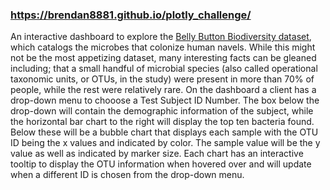 
### https://brendan8881.github.io/plotly_challenge/
An interactive dashboard to explore the [Belly Button Biodiversity dataset](http://robdunnlab.com/projects/belly-button-biodiversity/), which catalogs the microbes that colonize human navels. While this might not be the most appetizing dataset, many interesting facts can be gleaned including; that a small handful of microbial species (also called operational taxonomic units, or OTUs, in the study) were present in more than 70% of people, while the rest were relatively rare. On the dashboard a client has a drop-down menu to chooose a Test Subject ID Number. The box below the drop-down will contain the demographic information of the subject, while the horizontal bar chart to the right will display the top ten bacteria found. Below these will be a bubble chart that displays each sample with the OTU ID being the x values and indicated by color. The sample value will be the y value as well as indicated by marker size. Each chart has an interactive tooltip to display the OTU information when hovered over and will update when a different ID is chosen from the drop-down menu.  
